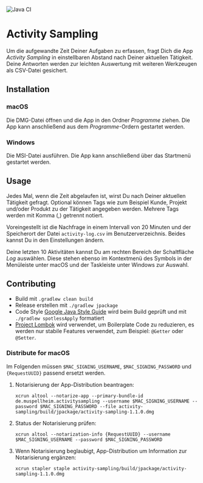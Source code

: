 ![Java CI](https://github.com/falkoschumann/activity-sampling-java/workflows/Java%20CI/badge.svg)

# Activity Sampling

Um die aufgewandte Zeit Deiner Aufgaben zu erfassen, fragt Dich die App
_Activity Sampling_ in einstellbaren Abstand nach Deiner aktuellen Tätigkeit.
Deine Antworten werden zur leichten Auswertung mit weiteren Werkzeugen als
CSV-Datei gesichert.

## Installation

### macOS

Die DMG-Datei öffnen und die App in den Ordner _Programme_ ziehen. Die App kann
anschließend aus dem _Programme_-Ordern gestartet werden.

### Windows

Die MSI-Datei ausführen. Die App kann anschließend über das Startmenü gestartet
werden.

## Usage

Jedes Mal, wenn die Zeit abgelaufen ist, wirst Du nach Deiner aktuellen
Tätigkeit gefragt. Optional können Tags wie zum Beispiel Kunde, Projekt und/oder
Produkt zu der Tätigkeit angegeben werden. Mehrere Tags werden mit Komma (,)
getrennt notiert.

Voreingestellt ist die Nachfrage in einem Intervall von 20 Minuten und der
Speicherort der Datei `activity-log.csv` im Benutzerverzeichnis. Beides kannst
Du in den Einstellungen ändern.

Deine letzten 10 Aktivitäten kannst Du am rechten Bereich der Schaltfläche _Log_
auswählen. Diese stehen ebenso im Kontextmenü des Symbols in der Menüleiste
unter macOS und der Taskleiste unter Windows zur Auswahl.

## Contributing

- Build mit `.gradlew clean build`
- Release erstellen mit `./gradlew jpackage`
- Code Style [Google Java Style Guide][1] wird beim Build geprüft und
  mit `./gradlew spotlessApply` formatiert
- [Project Lombok][2] wird verwendet, um Boilerplate Code zu reduzieren, es
  werden nur stabile Features verwendet, zum Beispiel: `@Getter` oder `@Setter`.

### Distribute for macOS

Im Folgenden müssen `$MAC_SIGNING_USERNAME`, `$MAC_SIGNING_PASSWORD`
und `{RequestUUID}` passend ersetzt werden.

1. Notarisierung der App-Distribution beantragen:

   `xcrun altool --notarize-app --primary-bundle-id de.muspellheim.activitysampling --username $MAC_SIGNING_USERNAME --password $MAC_SIGNING_PASSWORD --file activity-sampling/build/jpackage/activity-sampling-1.1.0.dmg`

2. Status der Notarisierung prüfen:

   `xcrun altool --notarization-info {RequestUUID} --username $MAC_SIGNING_USERNAME --password $MAC_SIGNING_PASSWORD`

3. Wenn Notarisierung beglaubigt, App-Distribution um Information zur
   Notarisierung ergänzen:

   `xcrun stapler staple activity-sampling/build/jpackage/activity-sampling-1.1.0.dmg`


[1]: https://google.github.io/styleguide/javaguide.html
[2]: https://projectlombok.org
